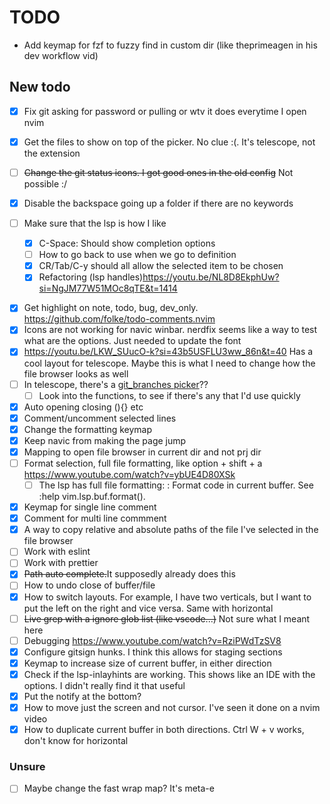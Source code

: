 # TODO

- Add keymap for fzf to fuzzy find in custom dir (like theprimeagen in his dev workflow vid)

## New todo

- [x] Fix git asking for password or pulling or wtv it does everytime I open nvim

- [x] Get the files to show on top of the picker. No clue :(.  It's telescope, not the extension
- [ ] ~~Change the git status icons. I got good ones in the old config~~ Not possible :/
- [x] Disable the backspace going up a folder if there are no keywords
- [ ] Make sure that the lsp is how I like
  - [x] C-Space: Should show completion options
  - [ ] How to go back to use when we go to definition
  - [x] CR/Tab/C-y should all allow the selected item to be chosen
  - [x] Refactoring (lsp handles)<https://youtu.be/NL8D8EkphUw?si=NgJM77W51MOc8qTE&t=1414>
<!-- 
NOTE: Removed nvim-ufo. Wasn't being worth the trouble
- [ ] Add mapping to collapse and open (vim has this integrated I think)
  - [ ] on change, ufo closes everything...
  - [ ] remove the weird numbers and lines in the icons col. There's an issue in their github -->
- [x] Get highlight on note, todo, bug, dev_only. <https://github.com/folke/todo-comments.nvim>
- [x] Icons are not working for navic winbar. nerdfix seems like a way to test what are the options. Just needed to update the font
- [x] <https://youtu.be/LKW_SUucO-k?si=43b5USFLU3ww_86n&t=40> Has a cool layout for telescope. Maybe this is what I need to change how the file browser looks as well
- [ ] In telescope, there's a [git_branches picker](https://github.com/tjdevries/config_manager/blob/master/xdg_config/nvim/lua/tj/telescope/setup.lua#L160C5-L160C17)??
  - [ ] Look into the functions, to see if there's any that I'd use quickly
- [x] Auto opening closing (){} etc
- [x] Comment/uncomment selected lines
- [x] Change the formatting keymap
- [x] Keep navic from making the page jump
- [x] Mapping to open file browser in current dir and not prj dir
- [ ] Format selection, full file formatting, like option + shift + a <https://www.youtube.com/watch?v=ybUE4D80XSk>
  - [ ] The lsp has full file formatting: <F3>: Format code in current buffer. See :help vim.lsp.buf.format().
- [x] Keymap for single line comment
- [x] Comment for multi line commment
- [x] A way to copy relative and absolute paths of the file I've selected in the file browser
- [ ] Work with eslint
- [ ] Work with prettier
- [x] ~~Path auto complete.~~It supposedly already does this
- [ ] How to undo close of buffer/file
- [x] How to switch layouts. For example, I have two verticals, but I want to put the left on the right and vice versa. Same with horizontal
- [ ] ~~Live grep with a ignore glob list (like vscode...)~~ Not sure what I meant here
- [ ] Debugging <https://www.youtube.com/watch?v=RziPWdTzSV8>
- [x] Configure gitsign hunks. I think this allows for staging sections
- [x] Keymap to increase size of current buffer, in either direction
- [x] Check if the lsp-inlayhints are working. This shows like an IDE with the options. I didn't really find it that useful
- [x] Put the notify at the bottom?
- [x] How to move just the screen and not cursor. I've seen it done on a nvim video
- [x] How to duplicate current buffer in both directions. Ctrl W + v works, don't know for horizontal

### Unsure

- [ ] Maybe change the fast wrap map? It's meta-e
